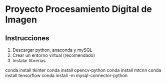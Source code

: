 # Proyecto Procesamiento Digital de Imagen

## Instrucciones
1. Descargar python, anaconda y mySQL
2. Crear un entorno virtual (recomendado)
3. Instalar librerias

conda install tkinter
conda install opencv-python
conda install mtcnn
conda install tensorflow
conda install -m mysql-connector-python